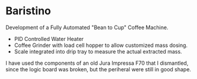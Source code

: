 # Baristino
Development of a Fully Automated "Bean to Cup" Coffee Machine.

* PID Controlled Water Heater
* Coffee Grinder with load cell hopper to allow customized mass dosing.
* Scale integrated into drip tray to measure the actual extracted mass.

I have used the components of an old Jura Impressa F70 that I dismantled, since the logic board was broken, but the periheral were still in good shape.
